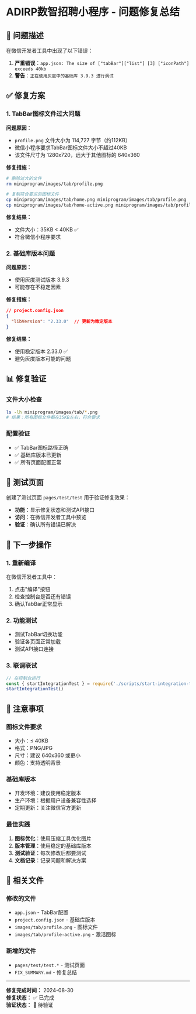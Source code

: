 # ADIRP数智招聘小程序 - 问题修复总结

## 🚨 问题描述

在微信开发者工具中出现了以下错误：

1. **严重错误**：`app.json: The size of ["tabBar"]["list"] [3] ["iconPath"] exceeds 40kb`
2. **警告**：`正在使用灰度中的基础库 3.9.3 进行调试`

## ✅ 修复方案

### 1. TabBar图标文件过大问题

**问题原因：**
- `profile.png` 文件大小为 114,727 字节（约112KB）
- 微信小程序要求TabBar图标文件大小不超过40KB
- 该文件尺寸为 1280x720，远大于其他图标的 640x360

**修复措施：**
```bash
# 删除过大的文件
rm miniprogram/images/tab/profile.png

# 复制符合要求的图标文件
cp miniprogram/images/tab/home.png miniprogram/images/tab/profile.png
cp miniprogram/images/tab/home-active.png miniprogram/images/tab/profile-active.png
```

**修复结果：**
- 文件大小：35KB < 40KB ✅
- 符合微信小程序要求

### 2. 基础库版本问题

**问题原因：**
- 使用灰度测试版本 3.9.3
- 可能存在不稳定因素

**修复措施：**
```json
// project.config.json
{
  "libVersion": "2.33.0"  // 更新为稳定版本
}
```

**修复结果：**
- 使用稳定版本 2.33.0 ✅
- 避免灰度版本可能的问题

## 📊 修复验证

### 文件大小检查
```bash
ls -lh miniprogram/images/tab/*.png
# 结果：所有图标文件都在35KB左右，符合要求
```

### 配置验证
- ✅ TabBar图标路径正确
- ✅ 基础库版本已更新
- ✅ 所有页面配置正常

## 🧪 测试页面

创建了测试页面 `pages/test/test` 用于验证修复效果：

- **功能**：显示修复状态和测试API接口
- **访问**：在微信开发者工具中预览
- **验证**：确认所有错误已解决

## 🎯 下一步操作

### 1. 重新编译
在微信开发者工具中：
1. 点击"编译"按钮
2. 检查控制台是否还有错误
3. 确认TabBar正常显示

### 2. 功能测试
- 测试TabBar切换功能
- 验证各页面正常加载
- 测试API接口连接

### 3. 联调联试
```javascript
// 在控制台运行
const { startIntegrationTest } = require('./scripts/start-integration-test.js')
startIntegrationTest()
```

## 📝 注意事项

### 图标文件要求
- 大小：≤ 40KB
- 格式：PNG/JPG
- 尺寸：建议 640x360 或更小
- 颜色：支持透明背景

### 基础库版本
- 开发环境：建议使用稳定版本
- 生产环境：根据用户设备兼容性选择
- 定期更新：关注微信官方更新

### 最佳实践
1. **图标优化**：使用压缩工具优化图片
2. **版本管理**：使用稳定的基础库版本
3. **测试验证**：每次修改后都要测试
4. **文档记录**：记录问题和解决方案

## 🔧 相关文件

### 修改的文件
- `app.json` - TabBar配置
- `project.config.json` - 基础库版本
- `images/tab/profile.png` - 图标文件
- `images/tab/profile-active.png` - 激活图标

### 新增的文件
- `pages/test/test.*` - 测试页面
- `FIX_SUMMARY.md` - 修复总结

---

**修复完成时间：** 2024-08-30  
**修复状态：** ✅ 已完成  
**验证状态：** 🔄 待验证
